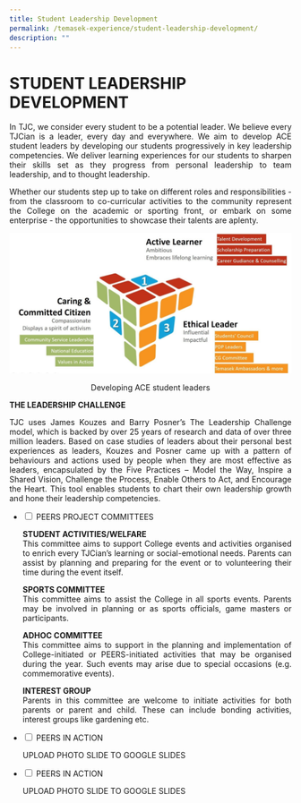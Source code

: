 ```yaml
---
title: Student Leadership Development
permalink: /temasek-experience/student-leadership-development/
description: ""
---
```

# STUDENT LEADERSHIP DEVELOPMENT

<p style="text-align: justify;">In TJC, we consider every student to be a potential leader. We believe every TJCian is a leader, every day and everywhere. We aim to develop ACE student leaders by developing our students progressively in key leadership competencies. We deliver learning experiences for our students to sharpen their skills set as they progress from personal leadership to team leadership, and to thought leadership.</p>

<p style="text-align: justify;">Whether our students step up to take on different roles and responsibilities - from the classroom to co-curricular activities to the community represent the College on the academic or sporting front, or embark on some enterprise - the opportunities to showcase their talents are aplenty.</p>


![](/images/Temasek%20Experience/Developing%20the%20ACE%20Student%20Leader.jpeg)


<center>Developing ACE student leaders</center>

**THE LEADERSHIP CHALLENGE**

<p style="text-align: justify;">TJC uses James Kouzes and Barry Posner’s The Leadership Challenge model, which is backed by over 25 years of research and data of over three million leaders. Based on case studies of leaders about their personal best experiences as leaders, Kouzes and Posner came up with a pattern of behaviours and actions used by people when they are most effective as leaders, encapsulated by the Five Practices – Model the Way, Inspire a Shared Vision, Challenge the Process, Enable Others to Act, and Encourage the Heart. This tool enables students to chart their own leadership growth and hone their leadership competencies.</p>


<ul class="jekyllcodex_accordion">
  <li>
    <input type="checkbox" id="accordion1">
    <label for="accordion1">PEERS PROJECT COMMITTEES</label>
    <div>
			<p style="text-align: justify;"><b>STUDENT ACTIVITIES/WELFARE</b><br>This committee aims to support College events and activities organised to enrich every TJCian’s learning or social-emotional needs. Parents can assist by planning and preparing for the event or to volunteering their time during the event itself.</p>
			<p style="text-align: justify;"><b>SPORTS COMMITTEE</b><br>This committee aims to assist the College in all sports events. Parents may be involved in planning or as sports officials, game masters or participants.</p>
			<p style="text-align: justify;"><b>ADHOC COMMITTEE</b><br>This committee aims to support in the planning and implementation of College-initiated or PEERS-initiated activities that may be organised during the year. Such events may arise due to special occasions (e.g. commemorative events).</p>
			<p style="text-align: justify;"><b>INTEREST GROUP</b><br>Parents in this committee are welcome to initiate activities for both parents or parent and child. These can include bonding activities, interest groups like gardening etc.</p>
    </div>
	</li> 
  <li>
    <input type="checkbox" id="accordion2">
    <label for="accordion2">PEERS IN ACTION</label>
    <div>
			<p style="text-align: justify;"> UPLOAD PHOTO SLIDE TO GOOGLE SLIDES</p>
    </div>
	</li> 
  <li>
    <input type="checkbox" id="accordion2">
    <label for="accordion2">PEERS IN ACTION</label>
    <div>
			<p style="text-align: justify;"> UPLOAD PHOTO SLIDE TO GOOGLE SLIDES</p>
    </div>
	</li> 
	</ul>


